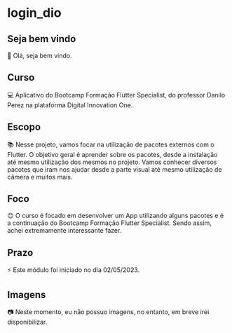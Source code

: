 # login_dio

## Seja bem vindo

👋 Olá, seja bem vindo.

## Curso

💻 Aplicativo do Bootcamp Formação Flutter Specialist, do professor Danilo Perez na plataforma Digital Innovation One.

## Escopo

📚 Nesse projeto, vamos focar na utilização de pacotes externos com o Flutter. O objetivo geral é aprender sobre os pacotes, desde a instalação até mesmo utilização
dos mesmos no projeto. Vamos conhecer diversos pacotes que iram nos ajudar desde a parte visual até mesmo utilização de câmera e muitos mais.

## Foco

😊 O curso é focado em desenvolver um App utilizando alguns pacotes e é a continuação do Bootcamp Formação Flutter Specialist. Sendo assim, achei extremamente interessante fazer.

## Prazo

⚡ Este módulo foi iniciado no dia 02/05/2023.

## Imagens

:camera: Neste momento, eu não possuo imagens, no entanto, em breve irei disponibilizar.
